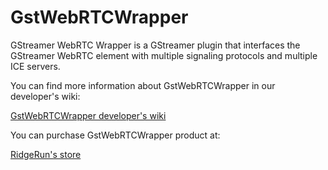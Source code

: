 # GstWebRTCWrapper

GStreamer WebRTC Wrapper is a GStreamer plugin that interfaces the GStreamer WebRTC element with multiple signaling protocols and multiple ICE servers. 

You can find more information about GstWebRTCWrapper in our developer's wiki:

[GstWebRTCWrapper developer's wiki](https://developer.ridgerun.com/wiki/index.php/GStreamer_WebRTC_Wrapper)

You can purchase GstWebRTCWrapper product at:

[RidgeRun's store](https://shop.ridgerun.com/products/gstwebrtc-wrapper)